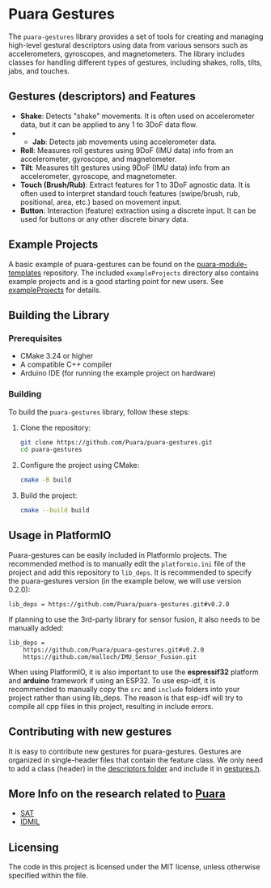 # Puara Gestures

The `puara-gestures` library provides a set of tools for creating and managing high-level gestural descriptors using data from various sensors such as accelerometers, gyroscopes, and magnetometers. The library includes classes for handling different types of gestures, including shakes, rolls, tilts, jabs, and touches.

## Gestures (descriptors) and Features

- **Shake**: Detects "shake" movements. It is often used on accelerometer data, but it can be applied to any 1 to 3DoF data flow.
- - **Jab**: Detects jab movements using accelerometer data.
- **Roll**: Measures roll gestures using 9DoF (IMU data) info from an accelerometer, gyroscope, and magnetometer.
- **Tilt**: Measures tilt gestures using 9DoF (IMU data) info from an accelerometer, gyroscope, and magnetometer.
- **Touch (Brush/Rub)**: Extract features for 1 to 3DoF agnostic data. It is often used to interpret standard touch features (swipe/brush, rub, positional, area, etc.) based on movement input.
- **Button**: Interaction (feature) extraction using a discrete input. It can be used for buttons or any other discrete binary data.

## Example Projects

A basic example of puara-gestures can be found on the [puara-module-templates](https://github.com/Puara/puara-module-templates/tree/main/basic-gestures) repository.
The included `exampleProjects` directory also contains example projects and is a good starting point for new users. 
See [exampleProjects](/exampleProjects) for details.

## Building the Library

### Prerequisites

- CMake 3.24 or higher
- A compatible C++ compiler
- Arduino IDE (for running the example project on hardware)

### Building

To build the `puara-gestures` library, follow these steps:

1. Clone the repository:
    ```sh
    git clone https://github.com/Puara/puara-gestures.git
    cd puara-gestures
    ```
2. Configure the project using CMake:
    ```sh
    cmake -B build
    ```
3. Build the project:
    ```sh
    cmake --build build
    ```

## Usage in PlatformIO

Puara-gestures can be easily included in PlatformIo projects. The recommended method is to manually edit the `platformio.ini` file of the project and add this repository to `lib_deps`. It is recommended to specify the puara-gestures version (in the example below, we will use version 0.2.0): 

```
lib_deps = https://github.com/Puara/puara-gestures.git#v0.2.0
```

If planning to use the 3rd-party library for sensor fusion, it also needs to be manually added:

```
lib_deps = 
	https://github.com/Puara/puara-gestures.git#v0.2.0
	https://github.com/malloch/IMU_Sensor_Fusion.git
```

When using PlatformIO, it is also important to use the **espressif32** platform and **arduino** framework if using an ESP32. 
To use esp-idf, it is recommended to manually copy the `src` and `include` folders into your project rather than using lib_deps.
The reason is that esp-idf will try to compile all cpp files in this project, resulting in include errors.

## Contributing with new gestures

It is easy to contribute new gestures for puara-gestures.
Gestures are organized in single-header files that contain the feature class.
We only need to add a class (header) in the [descriptors folder](include/puara/descriptors) and include it in [gestures.h](include/puara/gestures.h).


## More Info on the research related to [Puara](https://github.com/Puara)

- [SAT](http://www.sat.qc.ca)
- [IDMIL](http://www.idmil.org)

## Licensing

The code in this project is licensed under the MIT license, unless otherwise specified within the file.
